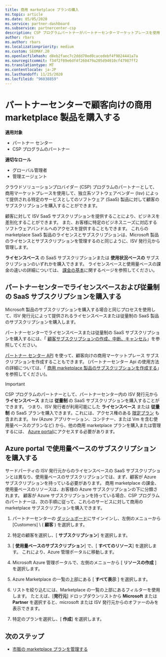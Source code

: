 ```yaml
---
title: 商用 marketplace プランの購入
ms.topic: article
ms.date: 05/05/2020
ms.service: partner-dashboard
ms.subservice: partnercenter-csp
description: CSP プログラムパートナーがパートナーセンターマーケットプレースを使用して、独立系ソフトウェアベンダー (Isv) から SaaS プランを購入できるようにする方法について説明します。
author: rbars
ms.author: rbars
ms.localizationpriority: medium
ms.custom: SEOMAY.20
ms.openlocfilehash: d8eb2faec7c2ddd70ed0cacedebf4f9824441a7a
ms.sourcegitcommit: f34f2f69e6df4f260479a205d94010cf47987ff2
ms.translationtype: MT
ms.contentlocale: ja-JP
ms.lasthandoff: 11/25/2020
ms.locfileid: "96038859"
---
```

# <a name="purchase-commercial-marketplace-products-for-your-customers-in-partner-center"></a>パートナーセンターで顧客向けの商用 marketplace 製品を購入する

**適用対象**

- パートナー センター
- CSP プログラムのパートナー

**適切なロール**

- グローバル管理者
- 管理エージェント

クラウドソリューションプロバイダー (CSP) プログラムのパートナーとして、商用マーケットプレースを使用して、独立系ソフトウェアベンダー (Isv) によって提供される特定のサービスとしてのソフトウェア (SaaS) 製品に対して顧客のサブスクリプションを購入することができます。

顧客に対して ISV SaaS サブスクリプションを提供することにより、ビジネスを差別化することができます。 また、お客様に特定のビジネスニーズに対応するソフトウェアバンドルへのアクセスを提供することもできます。 これらの marketplace SaaS 製品のライセンスとサブスクリプションは、Microsoft 製品のライセンスとサブスクリプションを管理するのと同じように、ISV 発行元から管理します。

**ライセンスベース** の SaaS サブスクリプションまたは **使用状況ベースの** サブスクリプションのいずれかを購入できます。 ライセンスベースと使用量ベースの課金の違いの詳細については、 [課金の基本](billing-basics.md)に関するページを参照してください。

## <a name="purchase-license-based-and-metered-saas-subscriptions-in-partner-center"></a>パートナーセンターでライセンスベースおよび従量制の SaaS サブスクリプションを購入する

Microsoft 製品のサブスクリプションを購入する場合と同じプロセスを使用して、ISV 発行元によって提供されるライセンスベースまたは従量制の SaaS 製品のサブスクリプションを購入します。

パートナーセンターでライセンスベースまたは従量制の SaaS サブスクリプションを購入するには、「 [顧客サブスクリプションの作成、中断、キャンセル](create-a-new-subscription.md#create-a-new-subscription)」を参照してください。

[パートナー センター API](/partner-center/develop/) を使って、顧客向けの商用マーケットプレース サブスクリプションを作成することもできます。 (パートナーセンター Api の使用方法の詳細については、「 [商用 marketplace 製品のサブスクリプションを作成する](/partner-center/develop/create-subscription-azure-marketplace-products)」を参照してください)。

>[!IMPORTANT]
> CSP プログラムのパートナーとして、パートナーセンター内の ISV 発行元から **ライセンスベース** または **従量制** の SaaS サブスクリプションを購入することができます。 つまり、ISV 発行者が利用可能にした **ライセンスベース** または **従量制** の SaaS プランを購入できます。これには、アクセス権のある [限定プラン](csp-commercial-marketplace-discover.md#learn-about-marketplace-exclusive-offers) も含まれます。 Isv (Azure アプリケーション、コンテナー、または Vm を含む使用量ベースのプランなど) から、他の商用 marketplace プランを購入または管理するには、 [Azure portal](https://portal.azure.com/)にアクセスする必要があります。

## <a name="purchase-usage-based-subscriptions-in-the-azure-portal"></a>Azure portal で使用量ベースのサブスクリプションを購入する

サードパーティの ISV 発行元からのライセンスベースの SaaS サブスクリプションとは異なり、使用量ベースのサブスクリプションでは、まず、顧客が Azure サブスクリプションを持っている必要があります。 商用 marketplace の課金、使用量ベースのリソースは、お客様の Azure サブスクリプションの下に分類されます。 顧客が Azure サブスクリプションを持っている場合、CSP プログラムのパートナーは、次の手順に従って、これらのサービスに対して商用の marketplace サブスクリプションを購入できます。

1. パートナーセンターの [ダッシュボード](https://partner.microsoft.com/dashboard)にサインインし、左側のメニューから [Customers] \ ( **顧客** \) を選択します。

2. 特定の顧客を選択し、[ **サブスクリプション**] を選択します。  

3. [ **使用量ベースのサブスクリプション**] で、[ **すべてのリソース**] を選択します。 これにより、Azure 管理ポータルに移動します。

4. Microsoft Azure 管理ポータルで、左側のメニューから [ **リソースの作成** ] を選択します。

5. Azure Marketplace の一覧の上部にある [ **すべて表示** ] を選択します。

6. リストを絞り込むには、Marketplace の一覧の上部にあるフィルターを使用します。 たとえば、[**発行元**] ドロップダウンリストから **Microsoft** または **Partner** を選択すると、microsoft または ISV 発行元からのオファーのみを表示できます。

7. 特定のプランを選択し、[ **作成**] を選択します。

## <a name="next-steps"></a>次のステップ

- [市販の marketplace プランを管理する](csp-commercial-marketplace-purchase.md)